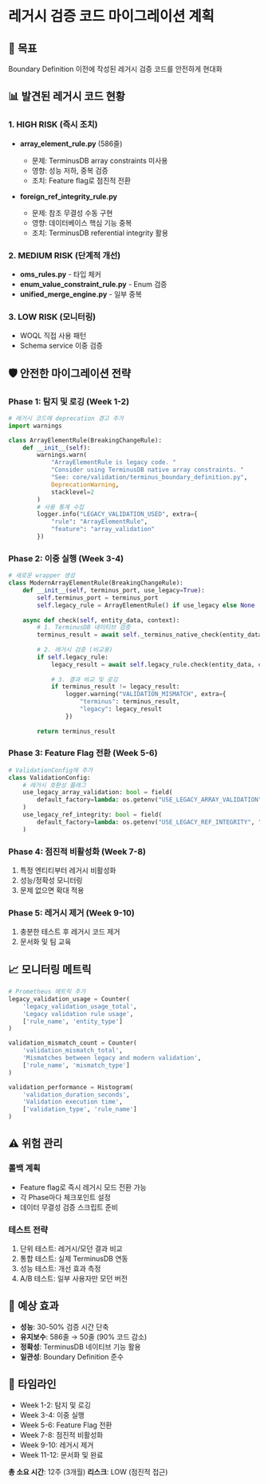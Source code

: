 # 레거시 검증 코드 마이그레이션 계획

## 🎯 목표
Boundary Definition 이전에 작성된 레거시 검증 코드를 안전하게 현대화

## 📊 발견된 레거시 코드 현황

### 1. HIGH RISK (즉시 조치)
- **array_element_rule.py** (586줄)
  - 문제: TerminusDB array constraints 미사용
  - 영향: 성능 저하, 중복 검증
  - 조치: Feature flag로 점진적 전환

- **foreign_ref_integrity_rule.py**
  - 문제: 참조 무결성 수동 구현
  - 영향: 데이터베이스 핵심 기능 중복
  - 조치: TerminusDB referential integrity 활용

### 2. MEDIUM RISK (단계적 개선)
- **oms_rules.py** - 타입 체커
- **enum_value_constraint_rule.py** - Enum 검증
- **unified_merge_engine.py** - 일부 중복

### 3. LOW RISK (모니터링)
- WOQL 직접 사용 패턴
- Schema service 이중 검증

## 🛡️ 안전한 마이그레이션 전략

### Phase 1: 탐지 및 로깅 (Week 1-2)
```python
# 레거시 코드에 deprecation 경고 추가
import warnings

class ArrayElementRule(BreakingChangeRule):
    def __init__(self):
        warnings.warn(
            "ArrayElementRule is legacy code. "
            "Consider using TerminusDB native array constraints. "
            "See: core/validation/terminus_boundary_definition.py",
            DeprecationWarning,
            stacklevel=2
        )
        # 사용 통계 수집
        logger.info("LEGACY_VALIDATION_USED", extra={
            "rule": "ArrayElementRule",
            "feature": "array_validation"
        })
```

### Phase 2: 이중 실행 (Week 3-4)
```python
# 새로운 wrapper 생성
class ModernArrayElementRule(BreakingChangeRule):
    def __init__(self, terminus_port, use_legacy=True):
        self.terminus_port = terminus_port
        self.legacy_rule = ArrayElementRule() if use_legacy else None
        
    async def check(self, entity_data, context):
        # 1. TerminusDB 네이티브 검증
        terminus_result = await self._terminus_native_check(entity_data)
        
        # 2. 레거시 검증 (비교용)
        if self.legacy_rule:
            legacy_result = await self.legacy_rule.check(entity_data, context)
            
            # 3. 결과 비교 및 로깅
            if terminus_result != legacy_result:
                logger.warning("VALIDATION_MISMATCH", extra={
                    "terminus": terminus_result,
                    "legacy": legacy_result
                })
        
        return terminus_result
```

### Phase 3: Feature Flag 전환 (Week 5-6)
```python
# ValidationConfig에 추가
class ValidationConfig:
    # 레거시 호환성 플래그
    use_legacy_array_validation: bool = field(
        default_factory=lambda: os.getenv("USE_LEGACY_ARRAY_VALIDATION", "true").lower() == "true"
    )
    use_legacy_ref_integrity: bool = field(
        default_factory=lambda: os.getenv("USE_LEGACY_REF_INTEGRITY", "true").lower() == "true"
    )
```

### Phase 4: 점진적 비활성화 (Week 7-8)
1. 특정 엔티티부터 레거시 비활성화
2. 성능/정확성 모니터링
3. 문제 없으면 확대 적용

### Phase 5: 레거시 제거 (Week 9-10)
1. 충분한 테스트 후 레거시 코드 제거
2. 문서화 및 팀 교육

## 📈 모니터링 메트릭

```python
# Prometheus 메트릭 추가
legacy_validation_usage = Counter(
    'legacy_validation_usage_total',
    'Legacy validation rule usage',
    ['rule_name', 'entity_type']
)

validation_mismatch_count = Counter(
    'validation_mismatch_total', 
    'Mismatches between legacy and modern validation',
    ['rule_name', 'mismatch_type']
)

validation_performance = Histogram(
    'validation_duration_seconds',
    'Validation execution time',
    ['validation_type', 'rule_name']
)
```

## ⚠️ 위험 관리

### 롤백 계획
- Feature flag로 즉시 레거시 모드 전환 가능
- 각 Phase마다 체크포인트 설정
- 데이터 무결성 검증 스크립트 준비

### 테스트 전략
1. 단위 테스트: 레거시/모던 결과 비교
2. 통합 테스트: 실제 TerminusDB 연동
3. 성능 테스트: 개선 효과 측정
4. A/B 테스트: 일부 사용자만 모던 버전

## 🎯 예상 효과

- **성능**: 30-50% 검증 시간 단축
- **유지보수**: 586줄 → 50줄 (90% 코드 감소)
- **정확성**: TerminusDB 네이티브 기능 활용
- **일관성**: Boundary Definition 준수

## 📅 타임라인

- Week 1-2: 탐지 및 로깅
- Week 3-4: 이중 실행
- Week 5-6: Feature Flag 전환
- Week 7-8: 점진적 비활성화
- Week 9-10: 레거시 제거
- Week 11-12: 문서화 및 완료

**총 소요 시간**: 12주 (3개월)
**리스크**: LOW (점진적 접근)